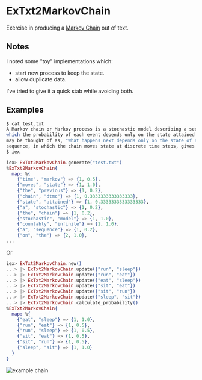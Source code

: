 # ExTxt2MarkovChain

Exercise in producing a [Markov Chain](https://en.wikipedia.org/wiki/Markov_chain) out of text.

## Notes

I noted some "toy" implementations which:
- start new process to keep the state.
- allow duplicate data.

I've tried to give it a quick stab while avoiding both.

## Examples

```sh
$ cat test.txt
A Markov chain or Markov process is a stochastic model describing a sequence of possible events in
which the probability of each event depends only on the state attained in the previous event. Informally, this
may be thought of as, "What happens next depends only on the state of affairs now." A countably infinite
sequence, in which the chain moves state at discrete time steps, gives a discrete-time Markov chain (DTMC).
$ iex
```

```elixir
iex> ExTxt2MarkovChain.generate("test.txt")
%ExTxt2MarkovChain{
  map: %{
    {"time", "markov"} => {1, 0.5},
    {"moves", "state"} => {1, 1.0},
    {"the", "previous"} => {1, 0.2},
    {"chain", "dtmc"} => {1, 0.3333333333333333},
    {"state", "attained"} => {1, 0.3333333333333333},
    {"a", "stochastic"} => {1, 0.2},
    {"the", "chain"} => {1, 0.2},
    {"stochastic", "model"} => {1, 1.0},
    {"countably", "infinite"} => {1, 1.0},
    {"a", "sequence"} => {1, 0.2},
    {"on", "the"} => {2, 1.0},
...
```

Or

```Elixir
iex> ExTxt2MarkovChain.new()
...> |> ExTxt2MarkovChain.update({"run", "sleep"})
...> |> ExTxt2MarkovChain.update({"run", "eat"})
...> |> ExTxt2MarkovChain.update({"eat", "sleep"})
...> |> ExTxt2MarkovChain.update({"sit", "eat"})
...> |> ExTxt2MarkovChain.update({"sit", "run"})
...> |> ExTxt2MarkovChain.update({"sleep", "sit"})
...> |> ExTxt2MarkovChain.calculate_probability()
%ExTxt2MarkovChain{
  map: %{
    {"eat", "sleep"} => {1, 1.0},
    {"run", "eat"} => {1, 0.5},
    {"run", "sleep"} => {1, 0.5},
    {"sit", "eat"} => {1, 0.5},
    {"sit", "run"} => {1, 0.5},
    {"sleep", "sit"} => {1, 1.0}
  }
}

```

![example chain](https://user-images.githubusercontent.com/19713848/195680256-e570a682-f00d-497b-b9bb-bb63a7242e06.png)

